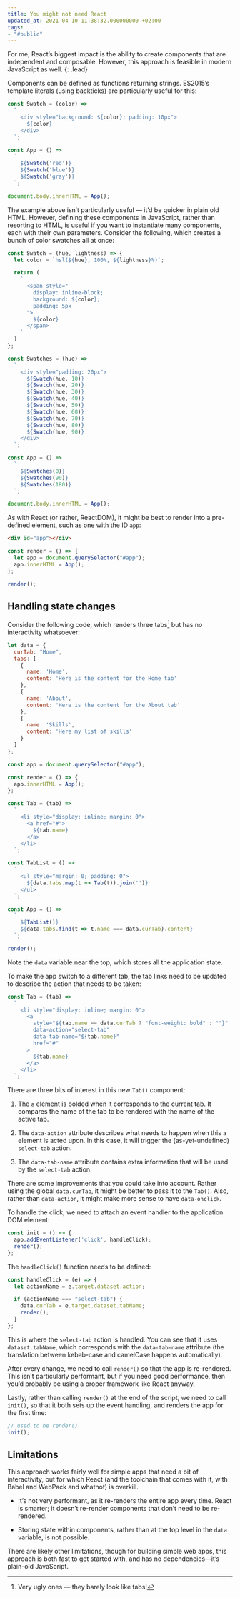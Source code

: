 ```yaml
---
title: You might not need React
updated_at: 2021-04-10 11:38:32.000000000 +02:00
tags:
- "#public"
---
```



For me, React’s biggest impact is the ability to create components that are independent and composable. However, this approach is feasible in modern JavaScript as well.
{: .lead}

Components can be defined as functions returning strings. ES2015’s template literals (using backticks) are particularly useful for this:

```javascript
const Swatch = (color) =>
  `
    <div style="background: ${color}; padding: 10px">
      ${color}
    </div>
  `;

const App = () =>
  `
    ${Swatch('red')}
    ${Swatch('blue')}
    ${Swatch('gray')}
  `;

document.body.innerHTML = App();
```

The example above isn’t particularly useful — it’d be quicker in plain old HTML. However, defining these components in JavaScript, rather than resorting to HTML, is useful if you want to instantiate many components, each with their own parameters. Consider the following, which creates a bunch of color swatches all at once:

```javascript
const Swatch = (hue, lightness) => {
  let color = `hsl(${hue}, 100%, ${lightness}%)`;

  return (
    `
      <span style="
        display: inline-block;
        background: ${color};
        padding: 5px
      ">
        ${color}
      </span>
    `
  )
};

const Swatches = (hue) =>
  `
    <div style="padding: 20px">
      ${Swatch(hue, 10)}
      ${Swatch(hue, 20)}
      ${Swatch(hue, 30)}
      ${Swatch(hue, 40)}
      ${Swatch(hue, 50)}
      ${Swatch(hue, 60)}
      ${Swatch(hue, 70)}
      ${Swatch(hue, 80)}
      ${Swatch(hue, 90)}
    </div>
  `;

const App = () =>
  `
    ${Swatches(0)}
    ${Swatches(90)}
    ${Swatches(180)}
  `;

document.body.innerHTML = App();
```

As with React (or rather, ReactDOM), it might be best to render into a pre-defined element, such as one with the ID `app`:

```html
<div id="app"></div>
```

```javascript
const render = () => {
  let app = document.querySelector("#app");
  app.innerHTML = App();
};

render();
```

## Handling state changes

Consider the following code, which renders three tabs[^ugly] but has no interactivity whatsoever:

[^ugly]: Very ugly ones — they barely look like tabs!

```javascript
let data = {
  curTab: "Home",
  tabs: [
    {
      name: 'Home',
      content: 'Here is the content for the Home tab'
    },
    {
      name: 'About',
      content: 'Here is the content for the About tab'
    },
    {
      name: 'Skills',
      content: 'Here my list of skills'
    }
  ]
};

const app = document.querySelector("#app");

const render = () => {
  app.innerHTML = App();
};

const Tab = (tab) =>
  `
    <li style="display: inline; margin: 0">
      <a href="#">
        ${tab.name}
      </a>
    </li>
  `;

const TabList = () =>
  `
    <ul style="margin: 0; padding: 0">
      ${data.tabs.map(t => Tab(t)).join('')}
    </ul>
  `;

const App = () =>
  `
    ${TabList()}
    ${data.tabs.find(t => t.name === data.curTab).content}
  `;

render();
```

Note the `data` variable near the top, which stores all the application state.

To make the app switch to a different tab, the tab links need to be updated to describe the action that needs to be taken:

```javascript
const Tab = (tab) =>
  `
    <li style="display: inline; margin: 0">
      <a
        style="${tab.name == data.curTab ? "font-weight: bold" : ""}"
        data-action="select-tab"
        data-tab-name="${tab.name}"
        href="#"
      >
        ${tab.name}
      </a>
    </li>
  `;
```

There are three bits of interest in this new `Tab()` component:

1. The `a` element is bolded when it corresponds to the current tab. It compares the name of the tab to be rendered with the name of the active tab.

2. The `data-action` attribute describes what needs to happen when this `a` element is acted upon. In this case, it will trigger the (as-yet-undefined) `select-tab` action.

3. The `data-tab-name` attribute contains extra information that will be used by the `select-tab` action.

There are some improvements that you could take into account. Rather using the global `data.curTab`, it might be better to pass it to the `Tab()`. Also, rather than `data-action`, it might make more sense to have `data-onclick`.

To handle the click, we need to attach an event handler to the application DOM element:

```javascript
const init = () => {
  app.addEventListener('click', handleClick);
  render();
};
```

The `handleClick()` function needs to be defined:

```javascript
const handleClick = (e) => {
  let actionName = e.target.dataset.action;

  if (actionName === "select-tab") {
    data.curTab = e.target.dataset.tabName;
    render();
  }
};
```

This is where the `select-tab` action is handled. You can see that it uses `dataset.tabName`, which corresponds with the `data-tab-name` attribute (the translation between kebab-case and camelCase happens automatically).

After every change, we need to call `render()` so that the app is re-rendered. This isn’t particularly performant, but if you need good performance, then you’d probably be using a proper framework like React anyway.

Lastly, rather than calling `render()` at the end of the script, we need to call `init()`, so that it both sets up the event handling, and renders the app for the first time:

```javascript
// used to be render()
init();
```

## Limitations
This approach works fairly well for simple apps that need a bit of interactivity, but for which React (and the toolchain that comes with it, with Babel and WebPack and whatnot) is overkill.

* It’s not very performant, as it re-renders the entire app every time. React is smarter; it doesn’t re-render components that don’t need to be re-rendered.

* Storing state within components, rather than at the top level in the `data` variable, is not possible.

There are likely other limitations, though for building simple web apps, this approach is both fast to get started with, and has no dependencies—it’s plain-old JavaScript.